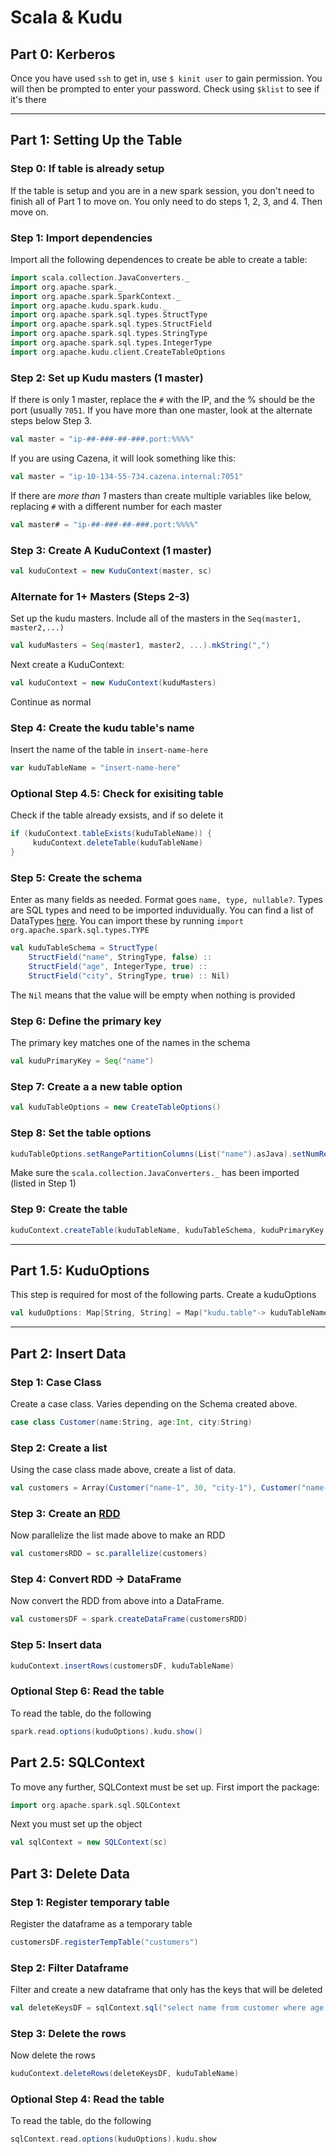 # Scala & Kudu

## Part 0: Kerberos

Once you have used `ssh` to get in, use `$ kinit user` to gain permission. You will then be prompted to enter your password. Check using `$klist` to see if it's there

---

## Part 1: Setting Up the Table

### **Step 0:** If table is already setup
If the table is setup and you are in a new spark session, you don't need to finish all of Part 1 to move on. You only need to do steps 1, 2, 3, and 4. Then move on.

### **Step 1:** Import dependencies

Import all the following dependences to create be able to create a table:
```scala
import scala.collection.JavaConverters._
import org.apache.spark._
import org.apache.spark.SparkContext._
import org.apache.kudu.spark.kudu._
import org.apache.spark.sql.types.StructType
import org.apache.spark.sql.types.StructField
import org.apache.spark.sql.types.StringType
import org.apache.spark.sql.types.IntegerType
import org.apache.kudu.client.CreateTableOptions
```

### **Step 2:** Set up Kudu masters (1 master)

If there is only 1 master, replace the `#` with the IP, and the % should be the port (usually `7051`. If you have more than one master, look at the alternate steps below Step 3. 
```scala
val master = "ip-##-###-##-###.port:%%%%"
```
If you are using Cazena, it will look something like this:
```scala
val master = "ip-10-134-55-734.cazena.internal:7051"
```


If there are *more than 1* masters than create multiple variables like below, replacing `#` with a different number for each master
```scala
val master# = "ip-##-###-##-###.port:%%%%"
```

### **Step 3:** Create A KuduContext (1 master)
```scala
val kuduContext = new KuduContext(master, sc)
```

### Alternate for 1+ Masters (Steps 2-3)
Set up the kudu masters. Include all of the masters in the `Seq(master1, master2,...)`
```scala
val kuduMasters = Seq(master1, master2, ...).mkString(",")
```
Next create a KuduContext:
```scala
val kuduContext = new KuduContext(kuduMasters)
```
Continue as normal

### **Step 4**: Create the kudu table's name
Insert the name of the table in `insert-name-here`
```scala
var kuduTableName = "insert-name-here"
```

### **Optional Step 4.5**: Check for exisiting table
Check if the table already exsists, and if so delete it
```scala
if (kuduContext.tableExists(kuduTableName)) {
     kuduContext.deleteTable(kuduTableName)
}
```

### **Step 5**: Create the schema
Enter as many fields as needed. Format goes `name, type, nullable?`. Types are SQL types and need to be imported induvidually. You can find a list of DataTypes [here](https://spark.apache.org/docs/2.0.0/api/java/org/apache/spark/sql/types/DataTypes.html). You can import these by running `import org.apache.spark.sql.types.TYPE`
```scala
val kuduTableSchema = StructType(
    StructField("name", StringType, false) ::
    StructField("age", IntegerType, true) ::
    StructField("city", StringType, true) :: Nil)
```
The `Nil` means that the value will be empty when nothing is provided

### **Step 6**: Define the primary key
The primary key matches one of the names in the schema
```scala
val kuduPrimaryKey = Seq("name")
```

### **Step 7**: Create a a new table option
```scala
val kuduTableOptions = new CreateTableOptions()
```

### **Step 8**: Set the table options
```scala
kuduTableOptions.setRangePartitionColumns(List("name").asJava).setNumReplicas(3)
```
Make sure the `scala.collection.JavaConverters._` has been imported (listed in Step 1)

### **Step 9**: Create the table
```scala
kuduContext.createTable(kuduTableName, kuduTableSchema, kuduPrimaryKey, kuduTableOptions)
```

---

## Part 1.5: KuduOptions

This step is required for most of the following parts. Create a kuduOptions
```scala
val kuduOptions: Map[String, String] = Map("kudu.table"-> kuduTableName,"kudu.master" -> master)
```

---

## Part 2: Insert Data

### **Step 1**: Case Class
Create a case class. Varies depending on the Schema created above. 
```scala
case class Customer(name:String, age:Int, city:String)
```

### **Step 2**: Create a list
Using the case class made above, create a list of data.
```scala
val customers = Array(Customer("name-1", 30, "city-1"), Customer("name-2", 18, "city-2"))
```

### **Step 3**: Create an [RDD](https://www.tutorialspoint.com/apache_spark/apache_spark_rdd.htm)
Now parallelize the list made above to make an RDD
```scala
val customersRDD = sc.parallelize(customers)
```

### **Step 4**: Convert RDD -> DataFrame
Now convert the RDD from above into a DataFrame.
```scala
val customersDF = spark.createDataFrame(customersRDD)
```

### **Step 5**: Insert data
```scala
kuduContext.insertRows(customersDF, kuduTableName)
```

### **Optional Step 6**: Read the table
To read the table, do the following
```scala
spark.read.options(kuduOptions).kudu.show()
```

## Part 2.5: SQLContext
To move any further, SQLContext must be set up. First import the package:
```scala
import org.apache.spark.sql.SQLContext
```
Next you must set up the object
```scala
val sqlContext = new SQLContext(sc)
```

## Part 3: Delete Data

### **Step 1:** Register temporary table
Register the dataframe as a temporary table
```scala
customersDF.registerTempTable("customers")
```

### **Step 2:** Filter Dataframe
Filter and create a new dataframe that only has the keys that will be deleted
```scala
val deleteKeysDF = sqlContext.sql("select name from customer where age >20")
```

### **Step 3:** Delete the rows
Now delete the rows
```scala
kuduContext.deleteRows(deleteKeysDF, kuduTableName)
```

### **Optional Step 4**: Read the table
To read the table, do the following
```scala
sqlContext.read.options(kuduOptions).kudu.show
```



